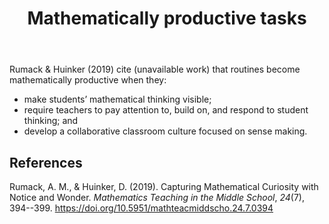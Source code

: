 ﻿---
backlinks:
- title: Technologies for teaching mathematics
  url: /sense/Teaching/Mathematics/technologies-for-teaching-mathematics.html
- title: Notice and wonder
  url: /sense/Teaching/Mathematics/notice-and-wonder.html
title: Mathematically productive tasks
---
Rumack & Huinker (2019) cite (unavailable work) that routines become mathematically productive when they:

- make students’ mathematical thinking visible; 
- require teachers to pay attention to, build on, and respond to student thinking; and 
- develop a collaborative classroom culture focused on sense making.

## References

Rumack, A. M., & Huinker, D. (2019). Capturing Mathematical Curiosity with Notice and Wonder. *Mathematics Teaching in the Middle School*, *24*(7), 394--399. <https://doi.org/10.5951/mathteacmiddscho.24.7.0394>